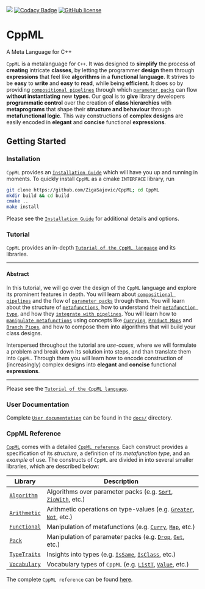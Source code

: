 ![](https://github.com/ZigaSajovic/CppML/workflows/Tests/badge.svg) [![Codacy Badge](https://api.codacy.com/project/badge/Grade/88ce1b00433b431ca01578c4c9744491)](https://www.codacy.com/manual/ZigaSajovic/CppML?utm_source=github.com&amp;utm_medium=referral&amp;utm_content=ZigaSajovic/CppML&amp;utm_campaign=Badge_Grade) 
[![GitHub license](https://img.shields.io/badge/license-MIT-blue.svg)](https://raw.githubusercontent.com/ZigaSajovic/CppML/master/LICENSE)

# CppML

A Meta Language for C++

`CppML` is a metalanguage for `C++`. It was designed to **simplify** the process of **creating** intricate **classes**, by letting the programmer **design** them through **expressions** that feel like **algorithms** in a **functional language**. It strives to be **easy** to **write** and **easy** to **read**, while being **efficient**. It does so by providing [`compositional pipelines`](./docs/tutorial/index.md#pipe) through which [`parameter packs`](./docs/tutorial/index.md#parameter-pack) can flow **without instantiating** new **types**. Our goal is to **give** library developers **programmatic control** over the creation of **class hierarchies** with **metaprograms** that shape their **structure and behaviour** through **metafunctional logic**. This way constructions of **complex designs** are easily encoded in **elegant** and **concise** functional **expressions**.

## Getting Started

### Installation

`CppML` provides an [`Installation Guide`](./docs/installation/index.md) which will have you up and running in moments. To quickly install `CppML` as a cmake `INTERFACE` library, run

```bash
git clone https://github.com/ZigaSajovic/CppML; cd CppML
mkdir build && cd build
cmake ..
make install
```

Please see the [`Installation Guide`](./docs/installation/index.md) for additional details and options.

### Tutorial

`CppML` provides an in-depth [`Tutorial of the CppML language`](./docs/tutorial/index.md) and its libraries.

---
#### Abstract

In this tutorial, we will go over the design of the `CppML` language and explore its prominent features in depth. You will learn about [`compositional pipelines`](./docs/tutorial/index.md#pipe) and the flow of [`parameter packs`](./docs/tutorial/index.md#parameter-pack) through them. You will learn about the structure of [`metafunctions`](./docs/tutorial/index.md#metafunction), how to understand their [`metafunction type`](./docs/tutorial/index.md#metafunction-type), and how they [`integrate with pipelines`](./docs/tutorial/index.md#using-pipes).
You will learn how to [`manipulate metafunctions`](./docs/tutorial/index.md#manipulating-metafunctions) using concepts like [`Currying`](./docs/tutorial/index.md#currying), [`Product Maps`](./docs/tutorial/index.md#product-map) and [`Branch Pipes`](./docs/tutorial/index.m#functional-branching), and how to compose them into algorithms that will build your class designs.

Interspersed throughout the tutorial are *use-cases*, where we will formulate a problem and break down its solution into steps, and than translate them into `CppML`. Through them you will learn how to encode construction of (increasingly) complex designs into  **elegant** and **concise** functional **expressions**.

---

Please see the [`Tutorial of the CppML language`](./docs/tutorial/index.md).

### User Documentation

Complete [`User documentation`](./docs/index.md) can be found in the [`docs/`](./docs) directory.

### CppML Reference

[`CppML`](https://github.com/ZigaSajovic/CppML) comes with a detailed [`CppML reference`](./docs/reference/index.md). Each construct provides a specification of its *structure*, a definition of its *metafunction type*, and an *example* of use. The constructs of `CppML` are divided in into several smaller libraries, which are described below:

| Library                                              | Description                                                                                                                                        |
|------------------------------------------------------|----------------------------------------------------------------------------------------------------------------------------------------------------|
| [`Algorithm`](./docs/reference/index.md#algorithm)   | Algorithms over parameter packs (e.g. [`Sort`](./docs/reference/Algorithm/Sort.md), [`ZipWith`](./docs/reference/Algorithm/ZipWith.md), etc.)      |
| [`Arithmetic`](./docs/reference/index.md#arithmetic) | Arithmetic operations on type-values (e.g. [`Greater`](./docs/reference/Arithmetic/Greater.md), [`Not`](./docs/reference/Arithmetic/Not.md), etc.) |
| [`Functional`](./docs/reference/index.md#functional) | Manipulation of metafunctions (e.g. [`Curry`](./docs/reference/Functional/Curry.md), [`Map`](./docs/reference/Functional/Map.md), etc.)            |
| [`Pack`](./docs/reference/index.md#pack)             | Manipulation of parameter packs (e.g. [`Drop`](./docs/reference/Pack/Drop.md), [`Get`](./docs/reference/Pack/Get.md), etc.)                        |
| [`TypeTraits`](./docs/reference/index.md#typetraits) | Insights into types (e.g. [`IsSame`](./docs/reference/TypeTraits/IsSame.md), [`IsClass`](./docs/reference/TypeTraits/IsClass.md), etc.)            |
| [`Vocabulary`](./docs/reference/index.md#vocabulary) | Vocabulary types of `CppML`   (e.g. [`ListT`](./docs/reference/Vocabulary/ListT.md), [`Value`](./docs/reference/Vocabulary/Value.md), etc.)        |

The complete `CppML reference` can be found [here](./docs/reference/index.md).
